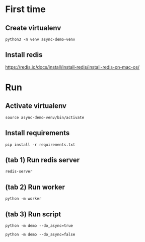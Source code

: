 
# First time 
## Create virtualenv
`python3 -m venv async-demo-venv`

## Install redis 
https://redis.io/docs/install/install-redis/install-redis-on-mac-os/

# Run 
## Activate virtualenv
`source async-demo-venv/bin/activate`

## Install requirements 
`pip install -r requirements.txt`

## (tab 1) Run redis server
`redis-server`

## (tab 2) Run worker 
`python -m worker`

## (tab 3) Run script 
`python -m demo --do_async=true`

`python -m demo --do_async=false`

